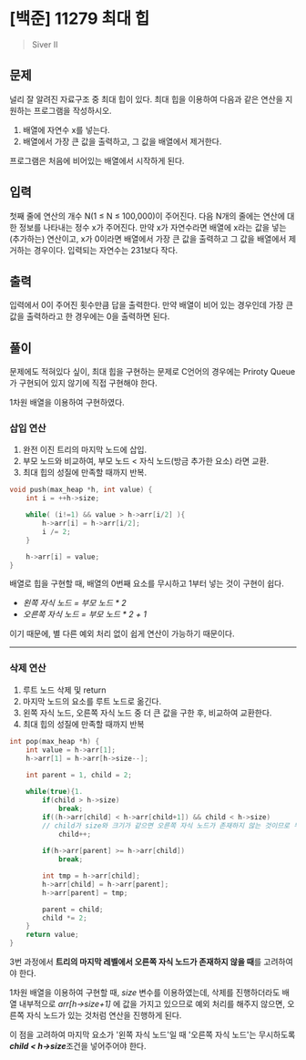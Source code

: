 
# [백준] 11279 최대 힙
>Siver II

## 문제

널리 잘 알려진 자료구조 중 최대 힙이 있다. 최대 힙을 이용하여 다음과 같은 연산을 지원하는 프로그램을 작성하시오.

1. 배열에 자연수 x를 넣는다.
2. 배열에서 가장 큰 값을 출력하고, 그 값을 배열에서 제거한다.

프로그램은 처음에 비어있는 배열에서 시작하게 된다.

## 입력

첫째 줄에 연산의 개수 N(1 ≤ N ≤ 100,000)이 주어진다. 다음 N개의 줄에는 연산에 대한 정보를 나타내는 정수 x가 주어진다. 만약 x가 자연수라면 배열에 x라는 값을 넣는(추가하는) 연산이고, x가 0이라면 배열에서 가장 큰 값을 출력하고 그 값을 배열에서 제거하는 경우이다. 입력되는 자연수는 231보다 작다.

## 출력

입력에서 0이 주어진 횟수만큼 답을 출력한다. 만약 배열이 비어 있는 경우인데 가장 큰 값을 출력하라고 한 경우에는 0을 출력하면 된다.



## 풀이


문제에도 적혀있다 싶이, 최대 힙을 구현하는 문제로  C언어의 경우에는 Priroty Queue가 구현되어 있지 않기에 직접 구현해야 한다.

1차원 배열을 이용하여 구현하였다.

### 삽입 연산

1. 완전 이진 트리의 마지막 노드에 삽입.
2. 부모 노드와 비교하여, 부모 노드 < 자식 노드(방금 추가한 요소) 라면 교환.
3. 최대 힙의 성질에 만족할 때까지 반복.


```C
void push(max_heap *h, int value) {
    int i = ++h->size;

    while( (i!=1) && value > h->arr[i/2] ){
        h->arr[i] = h->arr[i/2];
        i /= 2;
    }

    h->arr[i] = value;
}
```

배열로 힙을 구현할 때, 배열의 0번째 요소를 무시하고 1부터 넣는 것이 구현이 쉽다.

- *왼쪽 자식 노드 = 부모 노드 * 2*
- *오른쪽 자식 노드 = 부모 노드 * 2 + 1*

이기 때문에, 별 다른 예외 처리 없이 쉽게 연산이 가능하기 때문이다.

***

### 삭제 연산

1. 루트 노드 삭제 및 return
2. 마지막 노드의 요소를 루트 노드로 옮긴다.
3. 왼쪽 자식 노드, 오른쪽 자식 노드 중 더 큰 값을 구한 후, 비교하여 교환한다.
4. 최대 힙의 성질에 만족할 때까지 반복


```C
int pop(max_heap *h) {
    int value = h->arr[1];
    h->arr[1] = h->arr[h->size--];
    
    int parent = 1, child = 2;

    while(true){1. 
        if(child > h->size)
            break;
        if((h->arr[child] < h->arr[child+1]) && child < h->size)
        // child가 size와 크기가 같으면 오른쪽 자식 노드가 존재하지 않는 것이므로 무시해야 함.
            child++;
        
        if(h->arr[parent] >= h->arr[child])
            break;

        int tmp = h->arr[child];
        h->arr[child] = h->arr[parent];
        h->arr[parent] = tmp;

        parent = child;
        child *= 2;
    }
    return value;
}
```

3번 과정에서 **트리의 마지막 레벨에서 오른쪽 자식 노드가 존재하지 않을 때**를 고려하여야 한다.

1차원 배열을 이용하여 구현할 때, *size* 변수를 이용하였는데, 삭제를 진행하더라도 배열 내부적으로 *arr[h->size+1]* 에 값을 가지고 있으므로 예외 처리를 해주지 않으면, 오른쪽 자식 노드가 있는 것처럼 연산을 진행하게 된다.

이 점을 고려하여 마지막 요소가 '왼쪽 자식 노드'일 때 '오른쪽 자식 노드'는 무시하도록 ***child < h->size***조건을 넣어주어야 한다.